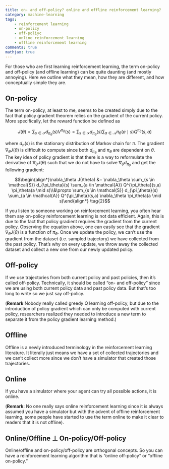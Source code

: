 ```yaml
---
title: on- and off-policy? online and offline reinforcement learning?
category: machine-learning
tags: 
    - reinforcement learning
    - on-policy
    - off-poliyc
    - online reinforcement learning
    - offline reinforcement learning
comments: true
mathjax: true
---
```


For those who are first learning reinforcement learning, the term on-policy and off-policy (and offline learning) can be quite daunting (and mostly annoying). Here we outline what they mean, how they are different, and how conceptually simple they are. 

## On-policy

The term on-policy, at least to me, seems to be created simply due to the fact that policy gradient theorem relies on the gradient of the current policy. More specifically, let the reward function be defined as 

$$J(\theta) = \sum_{s \in \mathcal{S}} d_{\pi_\theta}(s) V^{\pi_\theta}(s) = \sum_{s \in \mathcal{S}} d_{\pi_\theta}(s) \sum_{a \in \mathcal{A}} \pi_\theta(a \mid s) Q^{\pi_\theta}(s,a) \tag{1}$$

where $d_{\pi}(s)$ is the stationary distribution of Markov chain for $\pi$. The gradient $\nabla_\theta J(\theta)$ is difficult to compute since both $d_{\pi_\theta}$ and $\pi_\theta$ are dependent on $\theta$. The key idea of policy gradient is that there is a way to reformulate the derivative of $\nabla_\theta J(\theta)$ such that we do not have to solve $\nabla_\theta d_{\pi_\theta}$ and get the following gradient:

$$\begin{align*}\nabla_\theta J(\theta) &= \nabla_\theta \sum_{s \in \mathcal{S}} d_{\pi_\theta}(s) \sum_{a \in \mathcal{A}} Q^{\pi_\theta}(s,a) \pi_\theta(a \mid s)\\&\propto \sum_{s \in \mathcal{S}} d_{\pi_\theta}(s) \sum_{a \in \mathcal{A}} Q^{\pi_\theta}(s,a) \nabla_\theta \pi_\theta(a \mid s)\end{align*} \tag{2}$$

If you listen to someone working on reinforcement learning, you often hear them say on-policy reinforcement learning is not data efficient. Again, this is due to the fact that policy gradient requires the gradient from the current policy. Observing the equation above, one can easily see that the gradient $\nabla_\theta J(\theta)$ is a function of $\pi_\theta$. Once we update the policy, we can’t use the gradient from the dataset (i.e. sampled trajectory) we have collected from the past policy. That’s why on every update, we throw away the collected dataset and collect a new one from our newly updated policy.

## Off-policy

If we use trajectories from both current policy and past policies, then it’s called off-policy. Technically, it should be called “on- and off-policy” since we are using both current policy data and past policy data. But that’s too long to write so we just say off-policy. 

(**Remark** Nobody really called greedy Q learning off-policy, but due to the introduction of policy gradient which can only be computed with current policy, researchers realized they needed to introduce a new term to separate it from the policy gradient learning method.)

## Offline

Offline is a newly introduced terminology in the reinforcement learning literature. It literally just means we have a set of collected trajectories and we can’t collect more since we don’t have a simulator that created those trajectories. 

## Online

If you have a simulator where your agent can try all possible actions, it is online. 

(**Remark**: No one really says online reinforcement learning since it is always assumed you have a simulator but with the advent of offline reinforcement learning, some people have started to use the term online to make it clear to readers that it is not offline).

## Online/Offline $\perp$ On-policy/Off-policy

Online/offline and on-policy/off-policy are orthogonal concepts. So you can have a reinforcement learning algorithm that is “online off-policy” or “offline on-policy.”